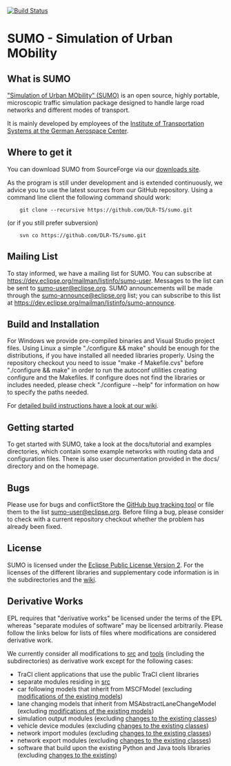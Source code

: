 [![Build Status](https://travis-ci.org/DLR-TS/sumo.svg?branch=master)](https://travis-ci.org/DLR-TS/sumo)

SUMO - Simulation of Urban MObility 
===================================

What is SUMO
------------

["Simulation of Urban MObility" (SUMO)](http://sumo.dlr.de/) is an open source,
highly portable, microscopic traffic simulation package designed to handle
large road networks and different modes of transport.

It is mainly developed by employees of the [Institute of Transportation Systems
at the German Aerospace Center](http://www.dlr.de/ts).


Where to get it
---------------

You can download SUMO from SourceForge via our [downloads site](http://sumo.dlr.de/wiki/Downloads).

As the program is still under development and is extended continuously, we advice you to
use the latest sources from our GitHub repository. Using a command line client
the following command should work:

        git clone --recursive https://github.com/DLR-TS/sumo.git

(or if you still prefer subversion)

        svn co https://github.com/DLR-TS/sumo.git


Mailing List
------------

To stay informed, we have a mailing list for SUMO. You can subscribe at
https://dev.eclipse.org/mailman/listinfo/sumo-user.
Messages to the list can be sent to sumo-user@eclipse.org.
SUMO announcements will be made through the sumo-announce@eclipse.org list;
you can subscribe to this list at https://dev.eclipse.org/mailman/listinfo/sumo-announce.


Build and Installation
----------------------

For Windows we provide pre-compiled binaries and Visual Studio project files.
Using Linux a simple "./configure && make" should be enough for the distributions, if you
have installed all needed libraries properly. Using the repository checkout you
need to issue "make -f Makefile.cvs" before "./configure && make" in order to run
the autoconf utilities creating configure and the Makefiles.
If configure does not find the libraries or includes needed, please check
"./configure --help" for information on how to specify the paths needed.

For [detailed build instructions have a look at our wiki](http://sumo.dlr.de/wiki/Developer/Main#Build_instructions).


Getting started
---------------

To get started with SUMO, take a look at the docs/tutorial and examples directories,
which contain some example networks with routing data and configuration files.
There is also user documentation provided in the docs/ directory and on the
homepage.


Bugs
----

Please use for bugs and conflictStore the [GitHub bug tracking tool](https://github.com/DLR-TS/sumo/issues)
or file them to the list sumo-user@eclipse.org. Before
filing a bug, please consider to check with a current repository checkout
whether the problem has already been fixed.


License
-------

SUMO is licensed under the [Eclipse Public License Version 2](https://eclipse.org/legal/epl-v20.html).
For the licenses of the different libraries and supplementary code information is in the
subdirectories and the [wiki](http://sumo.dlr.de/wiki/License).

Derivative Works
----------------
EPL requires that "derivative works" be licensed under the terms of the EPL
whereas "separate modules of software" may be licensed arbitrarily. Please follow the links
below for lists of files where modifications are considered derivative work.

We currently consider all modifications to [src](src/README_Contributing.md) and [tools](tools/README_Contributing.md) (including the subdirectories) as derivative work except for the following cases:
- TraCI client applications that use the public TraCI client libraries
- separate modules residing in [src](src/README_Contributing.md)
- car following models that inherit from MSCFModel (excluding [modifications of the existing models](src/microsim/cfmodels/README_Contributing.md))
- lane changing models that inherit from MSAbstractLaneChangeModel (excluding [modifications of the existing models](src/microsim/lcmodels/README_Contributing.md))
- simulation output modules (excluding [changes to the existing classes](src/microsim/output/README_Contributing.md))
- vehicle device modules (excluding [changes to the existing classes](src/microsim/devices/README_Contributing.md))
- network import modules (excluding [changes to the existing classes](src/netimport/README_Contributing.md))
- network export modules (excluding [changes to the existing classes](src/netwrite/README_Contributing.md))
- software that build upon the existing Python and Java tools libraries (excluding [changes to the existing](tools/README_Contributing.md))

